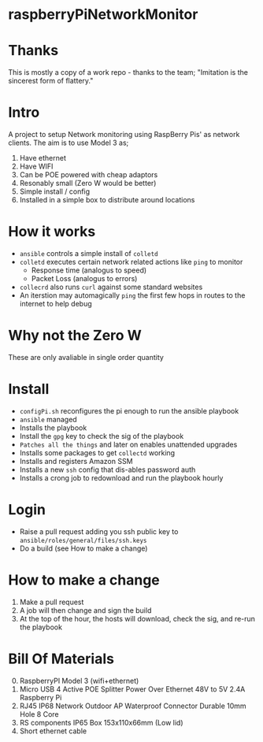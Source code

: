 raspberryPiNetworkMonitor
=================================

Thanks
================================
This is mostly a copy of a work repo - thanks to the team; "Imitation is the sincerest form of flattery."

Intro
=================================
A project to setup Network monitoring using RaspBerry Pis' as network clients.  The aim is to use Model 3 as;
1. Have ethernet
2. Have WIFI
3. Can be POE powered with cheap adaptors
4. Resonably small (Zero W would be better)
5. Simple install / config
6. Installed in a simple box to distribute around locations

How it works
=================================
- `ansible` controls a simple install of `colletd`
- `colletd` executes certain network related actions like `ping` to monitor
    - Response time (analogus to speed)
    - Packet Loss (analogus to errors)
- `collecrd` also runs `curl` against some standard websites
- An iterstion may automagically `ping` the first few hops in routes to the internet to help debug

Why not the Zero W
================================
These are only avaliable in single order quantity

Install
================================
- `configPi.sh` reconfigures the pi enough to run the ansible playbook
- `ansible` managed
- Installs the playbook
- Install the `gpg` key to check the sig of the playbook
- `Patches all the things` and later on enables unattended upgrades
- Installs some packages to get `collectd` working
- Installs and registers Amazon SSM
- Installs a new `ssh` config that dis-ables password auth
- Installs a crong job to redownload and run the playbook hourly

Login
==================================
- Raise a pull request adding you ssh public key to `ansible/roles/general/files/ssh.keys`
- Do a build (see How to make a change)

How to make a change
==================================
1. Make a pull request
2. A job will then change and sign the build
3. At the top of the hour, the hosts will download, check the sig, and re-run the playbook

Bill Of Materials
==================================
0. RaspberryPI Model 3 (wifi+ethernet)
1. Micro USB 4 Active POE Splitter Power Over Ethernet 48V to 5V 2.4A Raspberry Pi
2. RJ45 IP68 Network Outdoor AP Waterproof Connector Durable 10mm Hole 8 Core
3. RS components IP65 Box 153x110x66mm (Low lid)
4. Short ethernet cable
